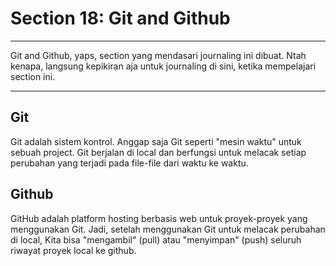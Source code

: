 # Section 18: Git and Github

---

Git and Github, yaps, section yang mendasari journaling ini dibuat. Ntah kenapa, langsung kepikiran aja untuk journaling di sini, ketika mempelajari section ini.

---
<!-- jelasin apa itu git dan github di sini -->
## Git
Git adalah sistem kontrol. Anggap saja Git seperti "mesin waktu" untuk sebuah project. Git berjalan di local dan berfungsi untuk melacak setiap perubahan yang terjadi pada file-file dari waktu ke waktu.

## Github
GitHub adalah platform hosting berbasis web untuk proyek-proyek yang menggunakan Git. Jadi, setelah menggunakan Git untuk melacak perubahan di local, Kita bisa "mengambil" (pull) atau "menyimpan" (push) seluruh riwayat proyek local ke github.

<!-- jelasin juga soal syntax-syntax(?) nya, e.g. git add, git commit, git push, git remote, git branch, git checkout, dll -->